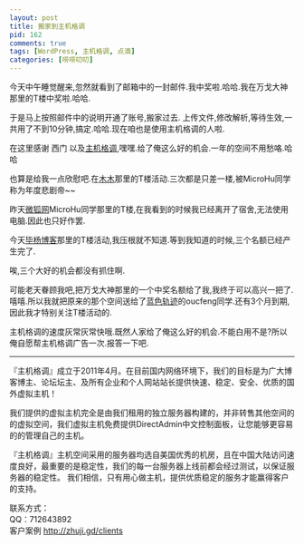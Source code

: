 ```yaml
---
layout: post
title: 搬家到主机格调
pid: 162
comments: true
tags: [WordPress, 主机格调, 点滴]
categories: [唠唠叨叨]
---
```

今天中午睡觉醒来,忽然就看到了邮箱中的一封邮件.我中奖啦.哈哈.我在万戈大神那里的T楼中奖啦.哈哈.

于是马上按照邮件中的说明开通了账号,搬家过去. 上传文件,修改解析,等待生效,一共用了不到10分钟,搞定.哈哈.现在咱也是使用主机格调的人啦.

在这里感谢 西门 以及[主机格调](http://zhuji.gd/),嘿嘿.给了俺这么好的机会.一年的空间不用愁咯.哈哈

也算是给我一点欣慰吧.在[木木](http://immmmm.com)那里的T楼活动.三次都是只差一楼,被MicroHu同学称为年度悲剧帝~~

昨天[微狐网](http://www.microhu.com)MicroHu同学那里的T楼,在我看到的时候我已经离开了宿舍,无法使用电脑.因此也只好作罢.

今天[毕杨博客](http://laob.me)那里的T楼活动,我压根就不知道.等到我知道的时候,三个名额已经产生完了.

唉,三个大好的机会都没有抓住啊.

可能老天眷顾我吧,把万戈大神那里的一个中奖名额给了我,我终于可以高兴一把了.嘻嘻.所以我就把原来的那个空间送给了[蓝色轨迹](http://lueeon.com)的oucfeng同学.还有3个月到期,因此我才特别关注T楼活动的.

主机格调的速度灰常灰常快哦.既然人家给了俺这么好的机会.不能白用不是?所以俺自愿帮主机格调广告一次.报答一下吧.

- - -
『主机格调』成立于2011年4月。在目前国内网络环境下，我们的目标是为广大博客博主、论坛坛主、及所有企业和个人网站站长提供快速、稳定、安全、优质的国外虚拟主机！

我们提供的虚拟主机完全是由我们租用的独立服务器构建的，并非转售其他空间的的虚拟空间，我们虚拟主机免费提供DirectAdmin中文控制面板，让您能够更容易的的管理自己的主机。

『主机格调』主机空间采用的服务器均选自美国优秀的机房，且在中国大陆访问速度良好，最重要的是稳定性，我们的每一台服务器上线前都会经过测试，以保证服务器的稳定性。
我们相信，只有用心做主机，提供优质稳定的服务才能赢得客户的支持。

联系方式：  
QQ：712643892  
客户案例  <http://zhuji.gd/clients>
